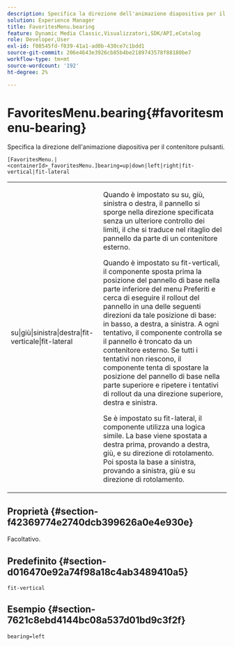 ```yaml
---
description: Specifica la direzione dell'animazione diapositiva per il contenitore pulsanti.
solution: Experience Manager
title: FavoritesMenu.bearing
feature: Dynamic Media Classic,Visualizzatori,SDK/API,eCatalog
role: Developer,User
exl-id: f08545fd-f039-41a1-ad0b-430ce7c1bdd1
source-git-commit: 206e4643e3926cb85b4be2189743578f88180be7
workflow-type: tm+mt
source-wordcount: '192'
ht-degree: 2%

---
```


# FavoritesMenu.bearing{#favoritesmenu-bearing}

Specifica la direzione dell&#39;animazione diapositiva per il contenitore pulsanti.

`[FavoritesMenu.|<containerId>_favoritesMenu.]bearing=up|down|left|right|fit-vertical|fit-lateral`

<table id="table_2B109D2F91E64B5382B31921C3780FA5"> 
 <tbody> 
  <tr> 
   <td colname="col1"> <p><span class="codeph"> su|giù|sinistra|destra|fit-verticale|fit-lateral</span> </p> </td> 
   <td colname="col2"> <p> Quando è impostato su <span class="codeph"> su</span>, <span class="codeph"> giù</span>, <span class="codeph"> sinistra</span> o <span class="codeph"> destra</span>, il pannello si sporge nella direzione specificata senza un ulteriore controllo dei limiti, il che si traduce nel ritaglio del pannello da parte di un contenitore esterno. </p> <p>Quando è impostato su <span class="codeph"> fit-verticali</span>, il componente sposta prima la posizione del pannello di base nella parte inferiore del menu Preferiti e cerca di eseguire il rollout del pannello in una delle seguenti direzioni da tale posizione di base: in basso, a destra, a sinistra. A ogni tentativo, il componente controlla se il pannello è troncato da un contenitore esterno. Se tutti i tentativi non riescono, il componente tenta di spostare la posizione del pannello di base nella parte superiore e ripetere i tentativi di rollout da una direzione superiore, destra e sinistra. </p> <p>Se è impostato su <span class="codeph"> fit-lateral</span>, il componente utilizza una logica simile. La base viene spostata a destra prima, provando a destra, giù, e su direzione di rotolamento. Poi sposta la base a sinistra, provando a sinistra, giù e su direzione di rotolamento. </p> </td> 
  </tr> 
 </tbody> 
</table>

## Proprietà {#section-f42369774e2740dcb399626a0e4e930e}

Facoltativo.

## Predefinito {#section-d016470e92a74f98a18c4ab3489410a5}

`fit-vertical`

## Esempio {#section-7621c8ebd4144bc08a537d01bd9c3f2f}

`bearing=left`
